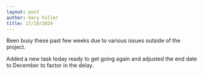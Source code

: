 ```yaml
---
layout: post
author: Gary Fuller
title: 17/10/2024
---
```


Been busy these past few weeks due to various issues outside of the project.

Added a new task today ready to get going again and adjusted the end date to December to factor in the delay.
